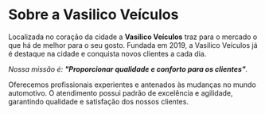 # <h1>Sobre a Vasilico Veículos</h1>

<p>Localizada no coração da cidade a <strong>Vasilico Veículos</strong> traz para o mercado o que há de melhor para o seu gosto. 
Fundada em 2019, a Vasilico Veículos já é destaque na cidade e conquista novos clientes a cada dia.</p>

<p><em>Nossa missão é: <strong>"Proporcionar qualidade e conforto para os clientes"</strong>.</em></p>

<p>Oferecemos profissionais experientes e antenados às mudanças no mundo automotivo. 
O atendimento possui padrão de excelência e agilidade, garantindo qualidade e satisfação dos nossos clientes.</p>
